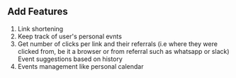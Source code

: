 ## Add Features

1. Link shortening
2. Keep track of user's personal evnts
3. Get number of clicks per link and their referrals (i.e where they were clicked from, be it a browser or from referral such as whatsapp or slack)
Event suggestions based on history
4. Events management like personal calendar
